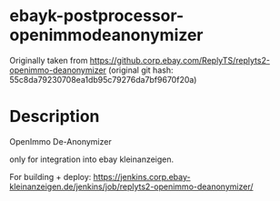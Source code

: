 # ebayk-postprocessor-openimmodeanonymizer

Originally taken from https://github.corp.ebay.com/ReplyTS/replyts2-openimmo-deanonymizer
(original git hash: 55c8da79230708ea1db95c79276da7bf9670f20a)

# Description

OpenImmo De-Anonymizer

only for integration into ebay kleinanzeigen.

For building + deploy: https://jenkins.corp.ebay-kleinanzeigen.de/jenkins/job/replyts2-openimmo-deanonymizer/
